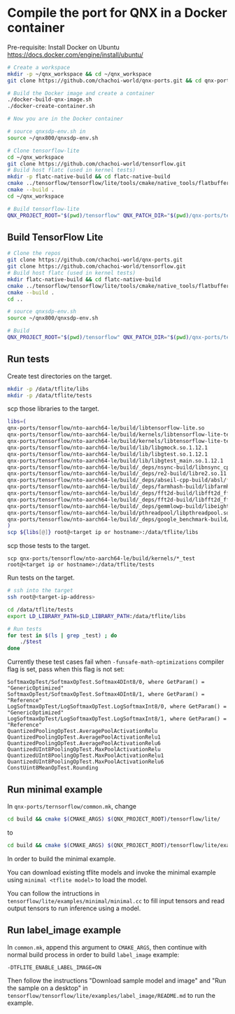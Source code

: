 # Compile the port for QNX in a Docker container

Pre-requisite: Install Docker on Ubuntu https://docs.docker.com/engine/install/ubuntu/
```bash
# Create a workspace
mkdir -p ~/qnx_workspace && cd ~/qnx_workspace
git clone https://github.com/chachoi-world/qnx-ports.git && cd qnx-ports

# Build the Docker image and create a container
./docker-build-qnx-image.sh
./docker-create-container.sh

# Now you are in the Docker container

# source qnxsdp-env.sh in
source ~/qnx800/qnxsdp-env.sh

# Clone tensorflow-lite
cd ~/qnx_workspace
git clone https://github.com/chachoi-world/tensorflow.git
# Build host flatc (used in kernel tests)
mkdir -p flatc-native-build && cd flatc-native-build
cmake ../tensorflow/tensorflow/lite/tools/cmake/native_tools/flatbuffers
cmake --build .
cd ~/qnx_workspace

# Build tensorflow-lite
QNX_PROJECT_ROOT="$(pwd)/tensorflow" QNX_PATCH_DIR="$(pwd)/qnx-ports/tensorflow/patches" TFLITE_HOST_TOOLS_DIR="$(pwd)/flatc-native-build/flatbuffers-flatc/bin/" make -C qnx-ports/tensorflow  install JLEVEL=$(nproc)
```

## Build TensorFlow Lite

```bash
# Clone the repos
git clone https://github.com/chachoi-world/qnx-ports.git
git clone https://github.com/chachoi-world/tensorflow.git
# Build host flatc (used in kernel tests)
mkdir flatc-native-build && cd flatc-native-build
cmake ../tensorflow/tensorflow/lite/tools/cmake/native_tools/flatbuffers
cmake --build .
cd ..

# source qnxsdp-env.sh
source ~/qnx800/qnxsdp-env.sh

# Build
QNX_PROJECT_ROOT="$(pwd)/tensorflow" QNX_PATCH_DIR="$(pwd)/qnx-ports/tensorflow/patches" TFLITE_HOST_TOOLS_DIR="$(pwd)/flatc-native-build/flatbuffers-flatc/bin/" make -C qnx-ports/tensorflow  install JLEVEL=$(nproc)
```

## Run tests

Create test directories on the target.

```bash
mkdir -p /data/tflite/libs
mkdir -p /data/tflite/tests
````

scp those libraries to the target.

```bash
libs=(
qnx-ports/tensorflow/nto-aarch64-le/build/libtensorflow-lite.so
qnx-ports/tensorflow/nto-aarch64-le/build/kernels/libtensorflow-lite-test-external-main.so
qnx-ports/tensorflow/nto-aarch64-le/build/kernels/libtensorflow-lite-test-base.so
qnx-ports/tensorflow/nto-aarch64-le/build/lib/libgmock.so.1.12.1
qnx-ports/tensorflow/nto-aarch64-le/build/lib/libgtest.so.1.12.1
qnx-ports/tensorflow/nto-aarch64-le/build/lib/libgtest_main.so.1.12.1
qnx-ports/tensorflow/nto-aarch64-le/build/_deps/nsync-build/libnsync_cpp.so.1
qnx-ports/tensorflow/nto-aarch64-le/build/_deps/re2-build/libre2.so.11
qnx-ports/tensorflow/nto-aarch64-le/build/_deps/abseil-cpp-build/absl/*/libabsl_*.so*
qnx-ports/tensorflow/nto-aarch64-le/build/_deps/farmhash-build/libfarmhash.so
qnx-ports/tensorflow/nto-aarch64-le/build/_deps/fft2d-build/libfft2d_fftsg2d.so
qnx-ports/tensorflow/nto-aarch64-le/build/_deps/fft2d-build/libfft2d_fftsg.so
qnx-ports/tensorflow/nto-aarch64-le/build/_deps/gemmlowp-build/libeight_bit_int_gemm.so
qnx-ports/tensorflow/nto-aarch64-le/build/pthreadpool/libpthreadpool.so
qnx-ports/tensorflow/nto-aarch64-le/build/_deps/google_benchmark-build/src/libbenchmark.so.1
)
scp ${libs[@]} root@<target ip or hostname>:/data/tflite/libs
```

scp those tests to the target.

```text
scp qnx-ports/tensorflow/nto-aarch64-le/build/kernels/*_test root@<target ip or hostname>:/data/tflite/tests
```

Run tests on the target.

```bash
# ssh into the target
ssh root@<target-ip-address>

cd /data/tflite/tests
export LD_LIBRARY_PATH=$LD_LIBRARY_PATH:/data/tflite/libs

# Run tests
for test in $(ls | grep _test) ; do
    ./$test
done
```

Currently these test cases fail when `-funsafe-math-optimizations` compiler flag is set, pass when this flag is not set:

```text
SoftmaxOpTest/SoftmaxOpTest.Softmax4DInt8/0, where GetParam() = "GenericOptimized"
SoftmaxOpTest/SoftmaxOpTest.Softmax4DInt8/1, where GetParam() = "Reference"
LogSoftmaxOpTest/LogSoftmaxOpTest.LogSoftmaxInt8/0, where GetParam() = "GenericOptimized"
LogSoftmaxOpTest/LogSoftmaxOpTest.LogSoftmaxInt8/1, where GetParam() = "Reference"
QuantizedPoolingOpTest.AveragePoolActivationRelu
QuantizedPoolingOpTest.AveragePoolActivationRelu1
QuantizedPoolingOpTest.AveragePoolActivationRelu6
QuantizedUInt8PoolingOpTest.MaxPoolActivationRelu
QuantizedUInt8PoolingOpTest.MaxPoolActivationRelu1
QuantizedUInt8PoolingOpTest.MaxPoolActivationRelu6
ConstUint8MeanOpTest.Rounding
```

## Run minimal example

In `qnx-ports/ternsorflow/common.mk`, change

```bash
cd build && cmake $(CMAKE_ARGS) $(QNX_PROJECT_ROOT)/tensorflow/lite/
```

to

```bash
cd build && cmake $(CMAKE_ARGS) $(QNX_PROJECT_ROOT)/tensorflow/lite/examples/minimal/
```

In order to build the minimal example.

You can download existing tflite models and invoke the minimal example using `minimal <tflite model>` to load the model.

You can follow the intructions in `tensorflow/lite/examples/minimal/minimal.cc` to fill input tensors and read output tensors to run inference using a model.

## Run label_image example

In `common.mk`, append this argument to `CMAKE_ARGS`, then continue with normal build process in order to build `label_image` example:

```text
-DTFLITE_ENABLE_LABEL_IMAGE=ON
```

Then follow the instructions "Download sample model and image" and "Run the sample on a desktop" in `tensorflow/tensorflow/lite/examples/label_image/README.md` to run the example.
